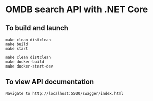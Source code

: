 OMDB search API with .NET Core 
==============================

To build and launch
-------------------

    make clean distclean
    make build
    make start

    make clean distclean
    make docker-build
    make docker-start-dev


To view API documentation
-------------------------
    Navigate to http://localhost:5500/swagger/index.html 